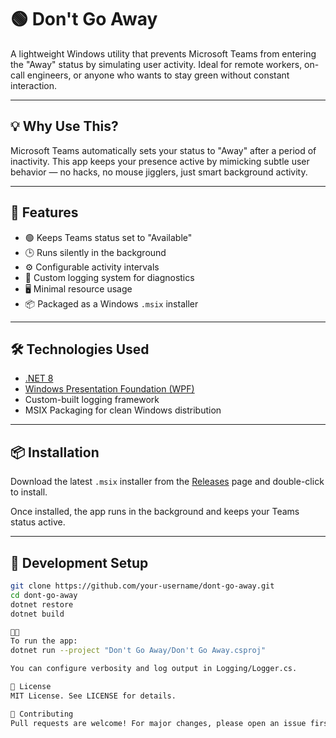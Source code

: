 ﻿# 🟢 Don't Go Away

A lightweight Windows utility that prevents Microsoft Teams from entering the "Away" status by simulating user activity. Ideal for remote workers, on-call engineers, or anyone who wants to stay green without constant interaction.

---

## 💡 Why Use This?

Microsoft Teams automatically sets your status to "Away" after a period of inactivity. This app keeps your presence active by mimicking subtle user behavior — no hacks, no mouse jigglers, just smart background activity.

---

## 🚀 Features

- 🟢 Keeps Teams status set to "Available"
- 🕒 Runs silently in the background
- ⚙️ Configurable activity intervals
- 📄 Custom logging system for diagnostics
- 🖥️ Minimal resource usage
- 📦 Packaged as a Windows `.msix` installer

---

## 🛠️ Technologies Used

- [.NET 8](https://dotnet.microsoft.com/)
- [Windows Presentation Foundation (WPF)](https://learn.microsoft.com/en-us/dotnet/desktop/wpf/)
- Custom-built logging framework
- MSIX Packaging for clean Windows distribution

---

## 📦 Installation

Download the latest `.msix` installer from the [Releases](https://github.com/your-username/dont-go-away/releases) page and double-click to install.

Once installed, the app runs in the background and keeps your Teams status active.

---

## 🧪 Development Setup

```bash
git clone https://github.com/your-username/dont-go-away.git
cd dont-go-away
dotnet restore
dotnet build


To run the app:
dotnet run --project "Don't Go Away/Don't Go Away.csproj"

You can configure verbosity and log output in Logging/Logger.cs.

📃 License
MIT License. See LICENSE for details.

🙌 Contributing
Pull requests are welcome! For major changes, please open an issue first to discuss what you'd like to change.

